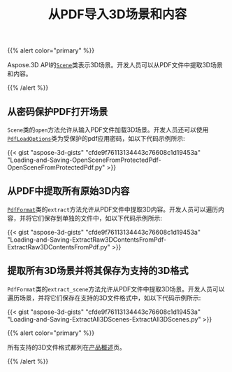 ﻿---
title: 从PDF导入3D场景和内容
type: docs
weight: 50
url: /zh/python-net/import-3d-scenes-and-contents-from-a-pdf/
description: Aspose.3D API的场景类表示3D场景。开发人员可以从PDF文件中提取3D场景和内容。
---
{{% alert color="primary" %}}

Aspose.3D API的[`Scene`](https://reference.aspose.com/3d/net/aspose.threed/scene)类表示3D场景。开发人员可以从PDF文件中提取3D场景和内容。

{{% /alert %}}
## **从密码保护PDF打开场景**
`Scene`类的`open`方法允许从输入PDF文件加载3D场景。开发人员还可以使用[`PdfLoadOptions`](https://reference.aspose.com/3d/net/aspose.threed.formats/pdfloadoptions)类为受保护的pdf应用密码，如以下代码示例所示:

{{< gist "aspose-3d-gists" "cfde9f76113134443c76608c1d19453a" "Loading-and-Saving-OpenSceneFromProtectedPdf-OpenSceneFromProtectedPdf.py" >}}
## **从PDF中提取所有原始3D内容**
[`PdfFormat`](https://reference.aspose.com/3d/net/aspose.threed.formats/pdfformat)类的`extract`方法允许从PDF文件中提取3D内容。开发人员可以遍历内容，并将它们保存到单独的文件中，如以下代码示例所示:

{{< gist "aspose-3d-gists" "cfde9f76113134443c76608c1d19453a" "Loading-and-Saving-ExtractRaw3DContentsFromPdf-ExtractRaw3DContentsFromPdf.py" >}}
## **提取所有3D场景并将其保存为支持的3D格式**
`PdfFormat`类的`extract_scene`方法允许从PDF文件中提取3D场景。开发人员可以遍历场景，并将它们保存在支持的3D文件格式中，如以下代码示例所示:

{{< gist "aspose-3d-gists" "cfde9f76113134443c76608c1d19453a" "Loading-and-Saving-ExtractAll3DScenes-ExtractAll3DScenes.py" >}}

{{% alert color="primary" %}}

所有支持的3D文件格式都列在[产品概述](/3d/zh/python-net/product-overview/)页。

{{% /alert %}}
